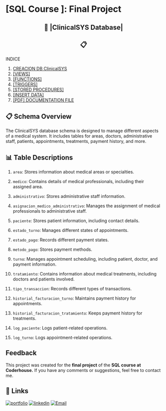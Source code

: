 # [SQL Course ]: Final Project

<div align="center"> <h2> 🏥 |ClinicalSYS Database| <h2>📋</div>

 <summary>INDICE</summary>
  <ol>
     <li>
      <a href="https://github.com/Juudini/FinalProjectSQL/blob/main/01_clinicalSYS.sql">CREACION DB ClinicalSYS</a>
     </li>
     <li>
      <a href="https://github.com/Juudini/FinalProjectSQL/blob/main/02_Views.sql">[VIEWS]</a></li>
     </li>
     <li>
      <a href="https://github.com/Juudini/FinalProjectSQL/blob/main/03_Functions.sql">[FUNCTIONS]</a></li>
     </li>
     <li>
      <a href="https://github.com/Juudini/FinalProjectSQL/blob/main/04_Triggers.sql">[TRIGGERS]</a></li>
     </li>
     <li>
      <a href="https://github.com/Juudini/FinalProjectSQL/blob/main/05_StoredProcedures.sql">[STORED PROCEDURES]</a></li>
     </li>
     <li>
      <a href="https://github.com/Juudini/FinalProjectSQL/blob/main/06_InsertData.sql">[INSERT DATA]</a></li>
     </li>
      <li>
      <a href="https://github.com/Juudini/FinalProjectSQL/blob/main/FinalProjectSQL.pdf">[PDF] DOCUMENTATION FILE</a></li>
     </li>
  </ol>

## 📋 Schema Overview

The ClinicalSYS database schema is designed to manage different aspects of a medical system. It includes tables for areas, doctors, administrative staff, patients, appointments, treatments, payment history, and more.

## 📊 Table Descriptions

1. `area`: Stores information about medical areas or specialties.

2. `medico`: Contains details of medical professionals, including their assigned area.

3. `administrativo`: Stores administrative staff information.

4. `asignacion_medico_administrativo`: Manages the assignment of medical professionals to administrative staff.

5. `paciente`: Stores patient information, including contact details.

6. `estado_turno`: Manages different states of appointments.

7. `estado_pago`: Records different payment states.

8. `metodo_pago`: Stores payment methods.

9. `turno`: Manages appointment scheduling, including patient, doctor, and payment information.

10. `tratamiento`: Contains information about medical treatments, including doctors and patients involved.

11. `tipo_transaccion`: Records different types of transactions.

12. `historial_facturacion_turno`: Maintains payment history for appointments.

13. `historial_facturacion_tratamiento`: Keeps payment history for treatments.

14. `log_paciente`: Logs patient-related operations.

15. `log_turno`: Logs appointment-related operations.

## Feedback

This project was created for the **final project** of the **SQL course at Coderhouse.** If you have any comments or suggestions, feel free to contact me.

## 🔗 Links

[![portfolio](https://img.shields.io/badge/my_portfolio-000?style=for-the-badge&logo=ko-fi&logoColor=white)](https://juandebandi.netlify.app/)
[![linkedin](https://img.shields.io/badge/linkedin-0A66C2?style=for-the-badge&logo=linkedin&logoColor=white)](https://www.linkedin.com/in/juandebandi/)
</a>
<a href="mailto:juudinidev@gmail.com">
<img src="https://img.shields.io/badge/Email-D14836?style=for-the-badge&logo=gmail&logoColor=white" alt="Email">
</a>
